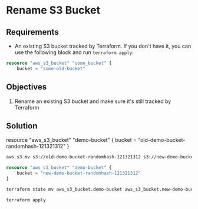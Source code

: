 # Rename S3 Bucket

## Requirements

* An existing S3 bucket tracked by Terraform.
If you don't have it, you can use the following block and run `terraform apply`:

```terraform
resource "aws_s3_bucket" "some_bucket" {
    bucket = "some-old-bucket"
```

## Objectives

1. Rename an existing S3 bucket and make sure it's still tracked by Terraform

## Solution

resource "aws_s3_bucket" "demo-bucket" {
    bucket = "old-demo-bucket-randomhash-121321312"
}

```bash
aws s3 mv s3://old-demo-bucket-randomhash-121321312 s3://new-demo-bucket-randomhash-121321312
```

```terraform
resource "aws_s3_bucket" "demo-bucket" {
    bucket = "new-demo-bucket-randomhash-121321312"
}
```

```bash
terraform state mv aws_s3_bucket.demo-bucket aws_s3_bucket.new-demo-bucket-randomhash-121321312
```


`terraform apply`
